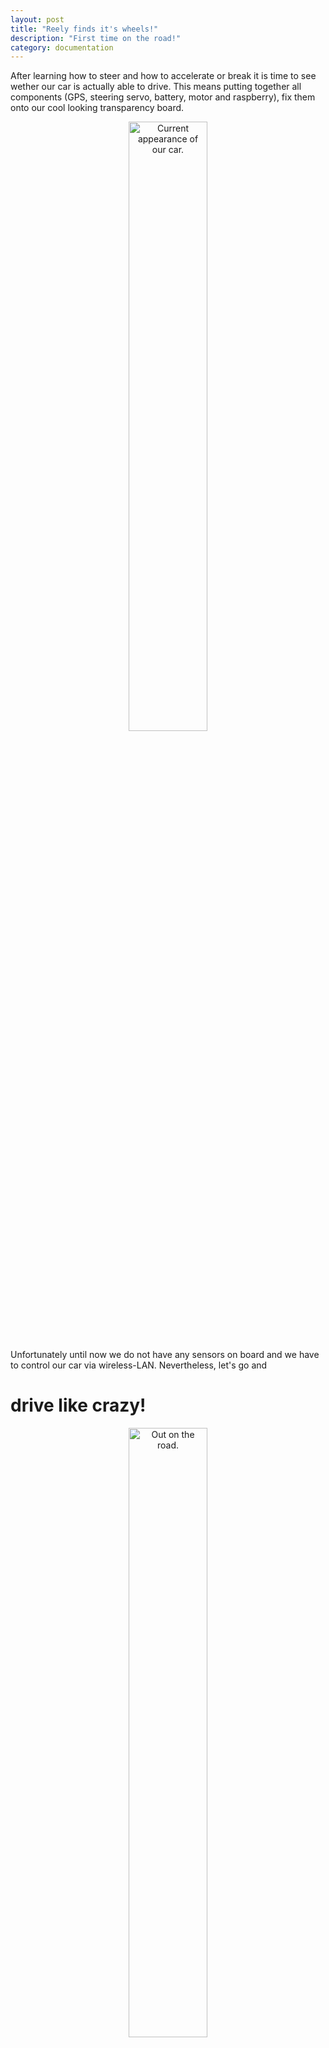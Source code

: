 ```yaml
---
layout: post
title: "Reely finds it's wheels!"
description: "First time on the road!"
category: documentation
---
```


After learning how to steer and how to accelerate or break it is time to see wether our car is actually able to drive. This means putting together all components (GPS, steering servo, battery, motor and raspberry), fix them onto our cool looking transparency board. 

<div style="text-align:center"> <img src ="{{ site.baseurl }}/images/documentation/appearance.JPG" alt="Current appearance of our car." width="50%"> </div>

Unfortunately until now we do not have any sensors on board and we have to control our car via wireless-LAN. Nevertheless, let's go and 

# drive like crazy!

<div style="text-align:center"> <img src ="{{ site.baseurl }}/images/documentation/road.JPG" alt="Out on the road." width="50%"> </div>

But as for everyone the first steps are the hardest. After 1m of fun our car stopped and fun was over. Wireless-LAN connection lost and raspberry was rebooting. Checking everything led to diagnosis voltage fluctuations. Our approach using only one battery for motor and raspberry seemed not to work. So working around this issue led to two batteries, one for the motor and one for the raspberry. So we put together everything and start all over again.

<div style="text-align:center"> <img src ="{{ site.baseurl }}/images/documentation/road2.JPG" alt="Second time on the road." width="60%"> </div>

## Test bench

For testing minor edits on the appearance or major edits on the software we always go back to our test bench. In our case a monitor, keyboard, mouse and just a small box on a table to get the wheels up from the ground.

<div style="text-align:center"> <img src ="{{ site.baseurl }}/images/documentation/test-bench.JPG" alt="Test bench." width="60%"> </div>

<div style="text-align:center"> <img src ="{{ site.baseurl }}/images/documentation/test-bench_2.jpg" alt="Test bench." width="60%"> </div>

As you might have noticed, our GPS module has arrived and we are able to read in the data. So, our

## Next step

will be to implement the naviagtion algorithm and test the accuracy of the GPS module.

<div style="text-align:center"> <img src ="{{ site.baseurl }}/images/documentation/GPS.jpg" alt="The GPS modul." width="60%"> </div>

Furthermore we like to add the ultrasonic sensors (untill now only 3) and test some algorithms to avoid obstacles. 

<div style="text-align:center"> <img src ="{{ site.baseurl }}/images/documentation/sensors.jpg" alt="The supersonic sensors." width="60%"> </div>

Then our goal of an autonomous car guided by GPS comes closer... 



